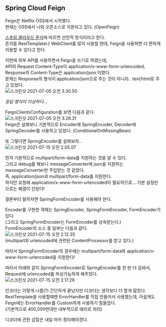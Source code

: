 ## Spring Cloud Feign



Feign은 Netflix OSS에서 시작했다.<br>
현재는 OSS에서 나와 오픈소스로 지원되고 있다. (OpenFeign)



[스프링 클라우드 문서](https://cloud.spring.io/spring-cloud-netflix/multi/multi_spring-cloud-feign.html)에 따르면 선언적 방식이라고 한다.<br>
흔히들 RestTemplate나 WebClient를 많이 사용할 텐데, Feign을 사용하면 더 편하게 이용할 수 있다고 한다.



이번에 외부 API를 사용하면서 Feign을 쓰기로 하였는데,<br>
API의 Request Content-Type이 application/x-www-form-urlencoded,<br>
Response의 Content-Type은 application/json 이였다.<br>
문제는 Response의 형식이 application/json으로 주는 것이 아니라.. text/html로 주고 있었다.<br>
![스크린샷 2021-07-05 오전 3.30.50](https://tva1.sinaimg.cn/large/008i3skNgy1gs5vgekad2j30qo073q3b.jpg)

*응답 형식이 이상하다...*



FeignClientsConfiguration를 보면 다음과 같다.<br>
![스크린샷 2021-07-05 오전 3.26.31](https://tva1.sinaimg.cn/large/008i3skNgy1gs5vghoek2j30mo0e40uu.jpg)<br>
Feign은 살펴보니 기본적으로 Encoder에 SpringEncoder, Decoder에 SpringDecoder를 사용하고 있었다. (ConditionalOnMissingBean)

또 그렇다면 SpringEncoder를 살펴보자..<br>
![스크린샷 2021-07-15 오전 2.05.07](https://tva1.sinaimg.cn/large/008i3skNgy1gsgz4hkwxbj30gz0lstce.jpg)



먼저 기본적으로 multipart/form-data를 지원하는 것을 알 수 있다.<br>
그리고 debug를 해보니 messageConverter에 json을 지원하는 messageConverter만 주입받는 것 같았다.<br>
즉, application/json과 multipart/form-data를 지원한다.<br>
하지만 요청에 application/x-www-form-urlencoded이 필요하므로... 기본 설정만으로는 해결이 안된다!

결론부터 말하자면 SpringFormEncoder를 사용해야 한다.

Encoder를 구현한 객체는 SpringEncoder, SpringFormEncoder, FormEncoder가 있다.<br>
(그리고 SpringFormEncoder는 FormEncoder를 상속받는다.)<br>
FormEncoder의 소스 중 일부는 다음과 같다.<br>
![스크린샷 2021-07-15 오전 2.12.35](https://tva1.sinaimg.cn/large/008i3skNgy1gsgzb3x7ptj30i008et9s.jpg)<br>
(multipart와 urlencoded에 관련된 ContentProcessor를 받고 있다.)

따라서 SpringFormEncoder의 경우에는 multipart/form-data와 application/x-www-form-urlencoded을 지원한다!



따라서 아래와 같이 SpringFormEncoder로 SpringEncoder를 한 번 더 감싸서,<br>
Request에 urlencoded를 파싱가능하게 해주었다.<br>
![스크린샷 2021-07-15 오전 2.17.29](https://tva1.sinaimg.cn/large/008i3skNgy1gsgzg98ujlj30h202xwev.jpg)



인코더는 이렇게 나름(?) 간단하게 끝났지만 디코더는 생각보다 더 할게 많았다.<br>
RestTemplate을 사용할때엔 ErrorHandler를 직접 만들어서 사용했는데, 아쉽게도 Feign에는 ErrorHandler를 Custom하게 사용하기 힘들었다.<br>
(기본적으로 400,500번대만 내부적으로 에러로 처리)

디코더에 관한 삽질은 내일 마저 정리해야겠다.



